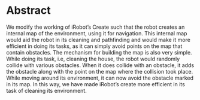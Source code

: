 # Abstract

We modify the working of iRobot’s Create such that the robot 
creates an internal map of the environment, using it for navigation. 
This internal map would aid the robot in its cleaning and pathfinding 
and would make it more efficient in doing its tasks, as it can 
simply avoid points on the map that contain obstacles. The mechanism 
for building the map is also very simple. While doing its 
task, i.e, cleaning the house, the robot would randomly collide 
with various obstacles. When it does collide with an obstacle, 
it adds the obstacle along with the point on the map where the 
collision took place. While moving around its environment,
it can now avoid the obstacle marked in its map.
In this way, we have made iRobot’s create more efficient 
in its task of cleaning its environment.
